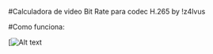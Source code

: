#Calculadora de video Bit Rate para codec H.265 by !z4lvus

#Como funciona:

[![Alt text](https://www.youtube.com/watch?v=XiKHIEtQfdE)
